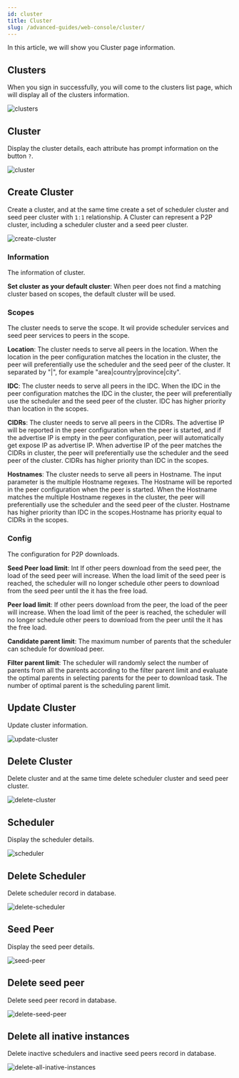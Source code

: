 ```yaml
---
id: cluster
title: Cluster
slug: /advanced-guides/web-console/cluster/
---
```


In this article, we will show you Cluster page information.

## Clusters

When you sign in successfully, you will come to the clusters list page, which will display all of the clusters information.

![clusters](../../resource/advanced-guides/web-console/cluster/clusters.png)

## Cluster

Display the cluster details, each attribute has prompt information on the button `?`.

![cluster](../../resource/advanced-guides/web-console/cluster/cluster.png)

## Create Cluster

Create a cluster, and at the same time create a set of scheduler cluster and seed peer cluster with `1:1` relationship.
A Cluster can represent a P2P cluster, including a scheduler cluster and a seed peer cluster.

![create-cluster](../../resource/advanced-guides/web-console/cluster/create-cluster.png)

### Information

The information of cluster.

**Set cluster as your default cluster**: When peer does not find a matching cluster based on scopes,
the default cluster will be used.

### Scopes

The cluster needs to serve the scope. It wil provide scheduler services and seed peer services to peers in the scope.

**Location**: The cluster needs to serve all peers in the location. When the location in the peer configuration matches
the location in the cluster, the peer will preferentially use the scheduler and the seed peer of the cluster.
It separated by "|", for example "area|country|province|city".

**IDC**: The cluster needs to serve all peers in the IDC. When the IDC in the peer configuration matches the IDC in the cluster,
the peer will preferentially use the scheduler and the seed peer of the cluster.
IDC has higher priority than location in the scopes.

**CIDRs**: The cluster needs to serve all peers in the CIDRs. The advertise IP will be reported in the peer
configuration when the peer is started, and if the advertise IP is empty in the peer configuration,
peer will automatically get expose IP as advertise IP. When advertise IP of the peer matches the CIDRs in cluster,
the peer will preferentially use the scheduler and the seed peer of the cluster.
CIDRs has higher priority than IDC in the scopes.

**Hostnames**: The cluster needs to serve all peers in Hostname. The input parameter is the multiple Hostname regexes.
The Hostname will be reported in the peer configuration when the peer is started.
When the Hostname matches the multiple Hostname regexes in the cluster,
the peer will preferentially use the scheduler and the seed peer of the cluster.
Hostname has higher priority than IDC in the scopes.Hostname has priority equal to CIDRs in the scopes.

### Config

The configuration for P2P downloads.

**Seed Peer load limit**: Int If other peers download from the seed peer, the load of the seed peer will increase.
When the load limit of the seed peer is reached, the scheduler will no longer schedule other peers to
download from the seed peer until the it has the free load.

**Peer load limit**: If other peers download from the peer, the load of the peer will increase.
When the load limit of the peer is reached, the scheduler will no longer schedule other peers to
download from the peer until the it has the free load.

**Candidate parent limit**: The maximum number of parents that the scheduler can schedule for download peer.

**Filter parent limit**: The scheduler will randomly select the number of parents from all the parents according to
the filter parent limit and evaluate the optimal parents in selecting parents for the peer to download task.
The number of optimal parent is the scheduling parent limit.

## Update Cluster

Update cluster information.

![update-cluster](../../resource/advanced-guides/web-console/cluster/update-cluster.png)

## Delete Cluster

Delete cluster and at the same time delete scheduler cluster and seed peer cluster.

![delete-cluster](../../resource/advanced-guides/web-console/cluster/delete-cluster.png)

## Scheduler

Display the scheduler details.

![scheduler](../../resource/advanced-guides/web-console/cluster/scheduler.png)

## Delete Scheduler

Delete scheduler record in database.

![delete-scheduler](../../resource/advanced-guides/web-console/cluster/delete-scheduler.png)

## Seed Peer

Display the seed peer details.

![seed-peer](../../resource/advanced-guides/web-console/cluster/seed-peer.png)

## Delete seed peer

Delete seed peer record in database.

![delete-seed-peer](../../resource/advanced-guides/web-console/cluster/delete-seed-peer.png)

## Delete all inative instances

Delete inactive schedulers and inactive seed peers record in database.

![delete-all-inative-instances](../../resource/advanced-guides/web-console/cluster/delete-all-inative-instances.png)
